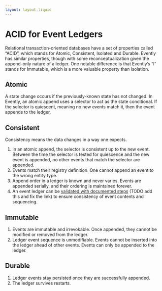 ```yaml
---
layout: layout.liquid
---
```

# ACID for Event Ledgers

Relational transaction-oriented databases have a set of properties called “ACID”, which stands for Atomic, Consistent, Isolated and Durable. Evently has similar properties, though with some reconceptualization given the append-only nature of a ledger. One notable difference is that Evently’s “I” stands for Immutable, which is a more valuable property than Isolation.

## Atomic

A state change occurs if the previously-known state has not changed. In Evently, an atomic append uses a selector to act as the state conditional. If the selector is quiescent, meaning no new events match it, then the event appends to the ledger.

## Consistent

Consistency means the data changes in a way one expects.

1. In an atomic append, the selector is consistent up to the new event. Between the time the selector is tested for quiescence and the new event is appended, no other events that match the selector are appended.
2. Events match their registry definition. One cannot append an event to the wrong entity type.
3. Append order in a ledger is known and never varies. Events are appended serially, and their ordering is maintained forever.
4. An event ledger can be [validated with documented steps](event-id/#validate) (TODO add this and fix the link)  to ensure consistency of event contents and sequencing.

## Immutable

1. Events are immutable and irrevokable. Once appended, they cannot be modified or removed from the ledger.
2. Ledger event sequence is unmodifiable. Events cannot be inserted into the ledger ahead of other events. Events can only be appended to the ledger.

## Durable

1. Ledger events stay persisted once they are successfully appended.
2. The ledger survives restarts.

